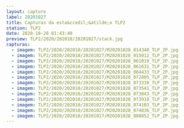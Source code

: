 ```yaml
---
layout: capture
label: 20201027
title: Capturas da esta&ccedil;&atilde;o TLP2
station: TLP2
date: 2020-10-28 01:43:40
preview: TLP2/2020/202010/20201027/stack.jpg
capturas:
  - imagem: TLP2/2020/202010/20201027/M20201028_014340_TLP_2P.jpg
  - imagem: TLP2/2020/202010/20201027/M20201028_015012_TLP_2P.jpg
  - imagem: TLP2/2020/202010/20201027/M20201028_061010_TLP_2P.jpg
  - imagem: TLP2/2020/202010/20201027/M20201028_061631_TLP_2P.jpg
  - imagem: TLP2/2020/202010/20201027/M20201028_064433_TLP_2P.jpg
  - imagem: TLP2/2020/202010/20201027/M20201028_072805_TLP_2P.jpg
  - imagem: TLP2/2020/202010/20201027/M20201028_073330_TLP_2P.jpg
  - imagem: TLP2/2020/202010/20201027/M20201028_073541_TLP_2P.jpg
  - imagem: TLP2/2020/202010/20201027/M20201028_073843_TLP_2P.jpg
  - imagem: TLP2/2020/202010/20201027/M20201028_073910_TLP_2P.jpg
  - imagem: TLP2/2020/202010/20201027/M20201028_074103_TLP_2P.jpg
  - imagem: TLP2/2020/202010/20201027/M20201028_074836_TLP_2P.jpg
  - imagem: TLP2/2020/202010/20201027/M20201028_080852_TLP_2P.jpg
---
```

